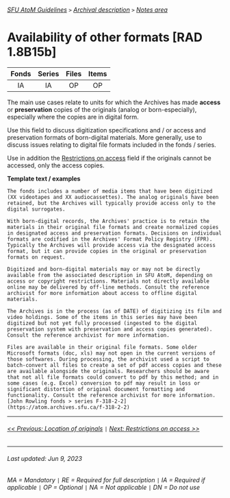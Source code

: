 ###### [SFU AtoM Guidelines](../README.md) `>` [Archival description](overview.md) `>` [Notes area](overview.md#notes-area)

# Availability of other formats [RAD 1.8B15b]
| Fonds 	| Series 	| Files 	| Items 	|
|:-----:	|:------:	|:-----:	|:-----:	|
|   IA    |   IA    |   OP  	|   OP  	|

The main use cases relate to units for which the Archives has made **access** or **preservation** copies of the originals (analog or born-especially), especially where the copies are in digital form.

Use this field to discuss digitization specifications and / or access and preservation formats of born-digital materials. More generally, use to discuss issues relating to digital file formats included in the fonds / series.

Use in addition the [Restrictions on access](restrictions-on-access.md) field if the originals cannot be accessed, only the access copies.

**Template text / examples**

`The fonds includes a number of media items that have been digitized (XX videotapes and XX audiocassettes). The analog originals have been retained, but the Archives will typically provide access only to the digital surrogates.`

`With born-digital records, the Archives' practice is to retain the materials in their original file formats and create normalized copies in designated access and preservation formats. Decisions on individual formats are codified in the Archives' Format Policy Registry (FPR). Typically the Archives will provide access via the designated access format, but it can provide copies in the original or preservation formats on request.`

`Digitized and born-digital materials may or may not be directly available from the associated description in SFU AtoM, depending on access or copyright restrictions. Materials not directly available online may be delivered by off-line methods. Consult the reference archivist for more information about access to offline digital materials.`

`The Archives is in the process (as of DATE) of digitizing its film and video holdings. Some of the items in this series may have been digitized but not yet fully processed (ingested to the digital preservation system with preservation and access copies generated). Consult the reference archivist for more information.`

```
Files are available in their original file formats. Some older Microsoft formats (doc, xls) may not open in the current versions of those softwares. During processing, the archivist used a script to batch-convert all files to create a set of pdf access copies and these are available alongside the originals. Researchers should be aware that not all file formats could convert to pdf by this method; and in some cases (e.g. Excel) conversion to pdf may result in loss or significant distortion of original document formatting and functionality. Consult the reference archivist for more information. [John Rowling fonds > series F-318-2-2](https://atom.archives.sfu.ca/f-318-2-2)
```

---
###### [<< Previous: Location of originals](location-of-originals.md) `|` [Next: Restrictions on access >>](restrictions-on-access.md)
---
###### Last updated: Jun 9, 2023
###### MA = Mandatory `|` RE = Required for full description `|` IA = Required if applicable `|` OP = Optional `|` NA = Not applicable `|` DN = Do not use

